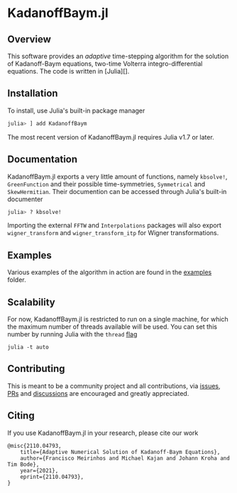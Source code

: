 # KadanoffBaym.jl

## Overview

This software provides an _adaptive_ time-stepping algorithm for the solution of Kadanoff-Baym equations, two-time Volterra integro-differential equations. The code is 
written in [Julia][].


## Installation

To install, use Julia's built-in package manager

```julia
julia> ] add KadanoffBaym
```

The most recent version of KadanoffBaym.jl requires Julia v1.7 or later.


## Documentation

KadanoffBaym.jl exports a very little amount of functions, namely `kbsolve!`, `GreenFunction` and their possible time-symmetries, `Symmetrical` and `SkewHermitian`. Their documention can be accessed through Julia's built-in documenter

```julia
julia> ? kbsolve!
```

Importing the external `FFTW` and `Interpolations` packages will also export `wigner_transform` and `wigner_transform_itp` for Wigner transformations.


## Examples

Various examples of the algorithm in action are found in the [examples](https://github.com/NonequilibriumDynamics/KadanoffBaym.jl/tree/master/examples) folder.


## Scalability

For now, KadanoffBaym.jl is restricted to run on a single machine, for which the maximum number of threads available will be used. You can set this number by running Julia with the `thread` [flag](https://docs.julialang.org/en/v1/manual/multi-threading/#man-multithreading)
```
julia -t auto
```


## Contributing

This is meant to be a community project and all contributions, via [issues](https://github.com/NonequilibriumDynamics/KadanoffBaym.jl/issues), [PRs](https://github.com/NonequilibriumDynamics/KadanoffBaym.jl/pulls) and [discussions](https://github.com/NonequilibriumDynamics/KadanoffBaym.jl/discussions) are encouraged and greatly appreciated.


## Citing

If you use KadanoffBaym.jl in your research, please cite our work
```
@misc{2110.04793,
    title={Adaptive Numerical Solution of Kadanoff-Baym Equations}, 
    author={Francisco Meirinhos and Michael Kajan and Johann Kroha and Tim Bode},
    year={2021},
    eprint={2110.04793},
}
```